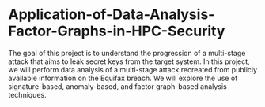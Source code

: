 # Application-of-Data-Analysis-Factor-Graphs-in-HPC-Security

The goal of this project is to understand the progression of a multi-stage attack that aims to leak secret keys from the target system. In this project, we will perform data analysis of a multi-stage attack recreated from publicly available information on the Equifax breach. We will explore the use of signature-based, anomaly-based, and factor graph-based analysis techniques.
